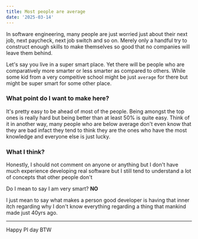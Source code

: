 ```yaml
---
title: Most people are average
date: '2025-03-14'
---
```


In software engineering, many people are just worried just about their next job, next paycheck, next job switch and so on. Merely only a handful try to construct enough skills to make themselves so good that no companies will leave them behind.

Let's say you live in a super smart place. Yet there will be people who are comparatively more smarter or less smarter as compared to others. While some kid from a very compeitive school might be just `average` for there but might be super smart for some other place.

### What point do I want to make here?

It's pretty easy to be ahead of most of the people. Being amongst the top ones is really hard but being better than at least 50% is quite easy. Think of it in another way, many people who are below average don't even know that they are bad infact they tend to think they are the ones who have the most knowledge and everyone else is just lucky.

### What I think?

Honestly, I should not comment on anyone or anything but I don't have much experience developing real software but I still tend to understand a lot of concepts that other people don't

Do I mean to say I am very smart? **NO**

I just mean to say what makes a person good developer is having that inner itch regarding why I don't know everything regarding a thing that mankind made just 40yrs ago.

---

Happy PI day BTW
